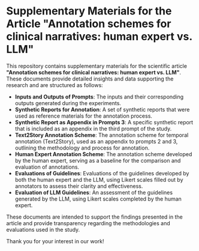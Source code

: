 # Supplementary Materials for the Article "Annotation schemes for clinical narratives: human expert vs. LLM"

This repository contains supplementary materials for the scientific article **"Annotation schemes for clinical narratives: human expert vs. LLM"**. These documents provide detailed insights and data supporting the research and are structured as follows:

- **Inputs and Outputs of Prompts**: The inputs and their corresponding outputs generated during the experiments.
- **Synthetic Reports for Annotation**: A set of synthetic reports that were used as reference materials for the annotation process.
- **Synthetic Report as Appendix in Prompts 3**: A specific synthetic report that is included as an appendix in the third prompt of the study.
- **Text2Story Annotation Scheme**: The annotation scheme for temporal annotation (Text2Story), used as an appendix to prompts 2 and 3, outlining the methodology and process for annotation.
- **Human Expert Annotation Scheme**: The annotation scheme developed by the human expert, serving as a baseline for the comparison and evaluation of annotations.
- **Evaluations of Guidelines**: Evaluations of the guidelines developed by both the human expert and the LLM, using Likert scales filled out by annotators to assess their clarity and effectiveness.
- **Evaluation of LLM Guidelines**: An assessment of the guidelines generated by the LLM, using Likert scales completed by the human expert.

These documents are intended to support the findings presented in the article and provide transparency regarding the methodologies and evaluations used in the study.


Thank you for your interest in our work!
